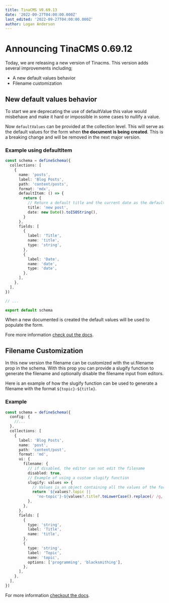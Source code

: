 ```yaml
---
title: TinaCMS V0.69.13
date: '2022-09-27T04:00:00.000Z'
last_edited: '2022-09-27T04:00:00.000Z'
author: Logan Anderson
---
```


# Announcing TinaCMS 0.69.12

Today, we are releasing a new version of Tinacms. This version adds several improvements including;

- A new default values behavior
- Filename customization

## New default values behavior

To start we are deprecating the use of defaultValue this value would misbehave and make it hard or impossible in some cases to nullify a value.

Now `defaultValues` can be provided at the collection level. This will serve as the default values for the form when **the document is being created**. This is a breaking change and will be removed in the next major version.

### Example using defaultItem

```ts
const schema = defineSchema({
  collections: [
    {
      name: 'posts',
      label: 'Blog Posts',
      path: 'content/posts',
      format: 'mdx',
      defaultItem: () => {
        return {
          // Return a default title and the current date as the default date
          title: 'new post',
          date: new Date().toISOString(),
        }
      },
      fields: [
        {
          label: 'Title',
          name: 'title',
          type: 'string',
        },
        {
          label: 'Date',
          name: 'date',
          type: 'date',
        },
      ],
    },
  ],
})

// ...

export default schema
```

When a new documented is created the default values will be used to populate the form.

Fore more information [check out the docs](/docs/reference/collections/#definition 'Collection Docs reference').

## Filename Customization

In this new version the filename can be customized with the ui.filename prop in the schema. With this prop you can provide a slugify function to generate the filename and optionally disable the filename input from editors.

Here is an example of how the slugify function can be used to generate a filename with the format `${topic}-${title}`.

### Example

```typescript
const schema = defineSchema({
  config: {
    //...
  },
  collections: [
    {
      label: 'Blog Posts',
      name: 'post',
      path: 'content/post',
      format: 'md',
      ui: {
        filename: {
          // if disabled, the editor can not edit the filename
          disabled: true,
          // Example of using a custom slugify function
          slugify: values => {
            // Values is an object containing all the values of the form. In this case it is {title?: string, topic?: string}
            return `${values?.topic ||
              'no-topic'}-${values?.title?.toLowerCase().replace(/ /g, '-')}`
          },
        },
      },
      fields: [
        {
          type: 'string',
          label: 'Title',
          name: 'title',
        },
        {
          type: 'string',
          label: 'Topic',
          name: 'topic',
          options: ['programming', 'blacksmithing'],
        },
      ],
    },
  ],
})
```

For more information [checkout the docs](/docs/extending-tina/filename-customization/ 'Docs filename customization').
